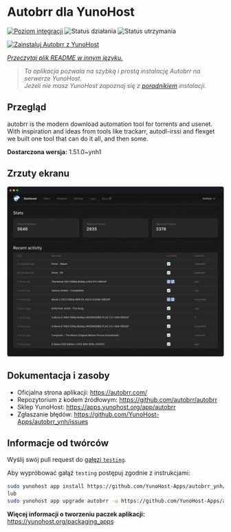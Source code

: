 <!--
To README zostało automatycznie wygenerowane przez <https://github.com/YunoHost/apps/tree/master/tools/readme_generator>
Nie powinno być ono edytowane ręcznie.
-->

# Autobrr dla YunoHost

[![Poziom integracji](https://apps.yunohost.org/badge/integration/autobrr)](https://ci-apps.yunohost.org/ci/apps/autobrr/)
![Status działania](https://apps.yunohost.org/badge/state/autobrr)
![Status utrzymania](https://apps.yunohost.org/badge/maintained/autobrr)

[![Zainstaluj Autobrr z YunoHost](https://install-app.yunohost.org/install-with-yunohost.svg)](https://install-app.yunohost.org/?app=autobrr)

*[Przeczytaj plik README w innym języku.](./ALL_README.md)*

> *Ta aplikacja pozwala na szybką i prostą instalację Autobrr na serwerze YunoHost.*  
> *Jeżeli nie masz YunoHost zapoznaj się z [poradnikiem](https://yunohost.org/install) instalacji.*

## Przegląd

autobrr is the modern download automation tool for torrents and usenet. With inspiration and ideas from tools like trackarr, autodl-irssi and flexget we built one tool that can do it all, and then some.

**Dostarczona wersja:** 1.51.0~ynh1

## Zrzuty ekranu

![Zrzut ekranu z Autobrr](./doc/screenshots/autobrr-front.png)

## Dokumentacja i zasoby

- Oficjalna strona aplikacji: <https://autobrr.com/>
- Repozytorium z kodem źródłowym: <https://github.com/autobrr/autobrr>
- Sklep YunoHost: <https://apps.yunohost.org/app/autobrr>
- Zgłaszanie błędów: <https://github.com/YunoHost-Apps/autobrr_ynh/issues>

## Informacje od twórców

Wyślij swój pull request do [gałęzi `testing`](https://github.com/YunoHost-Apps/autobrr_ynh/tree/testing).

Aby wypróbować gałąź `testing` postępuj zgodnie z instrukcjami:

```bash
sudo yunohost app install https://github.com/YunoHost-Apps/autobrr_ynh/tree/testing --debug
lub
sudo yunohost app upgrade autobrr -u https://github.com/YunoHost-Apps/autobrr_ynh/tree/testing --debug
```

**Więcej informacji o tworzeniu paczek aplikacji:** <https://yunohost.org/packaging_apps>
